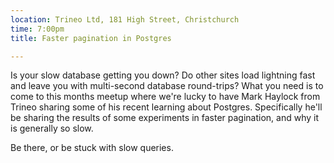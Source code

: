 ```yaml
---
location: Trineo Ltd, 181 High Street, Christchurch
time: 7:00pm
title: Faster pagination in Postgres

---
```


Is your slow database getting you down? Do other sites load lightning fast and leave you with multi-second database round-trips? What you need is to come to this months meetup where we're lucky to have Mark Haylock from Trineo sharing some of his recent learning about Postgres. Specifically he'll be sharing the results of some experiments in faster pagination, and why it is generally so slow.

Be there, or be stuck with slow queries.
